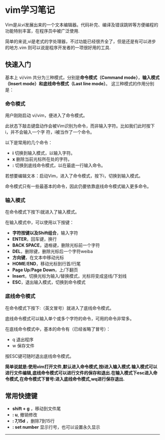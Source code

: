 # vim学习笔记

Vim是从vi发展出来的一个文本编辑器。代码补完、编译及错误跳转等方便编程的功能特别丰富，在程序员中被广泛使用.

简单的来说,vi是老式的字处理器，不过功能已经很齐全了，但是还是有可以进步的地方.vim 则可以说是程序开发者的一项很好用的工具.

## 快速入门

基本上 vi/vim 共分为三种模式，分别是**命令模式（Command mode）**，**输入模式（Insert mode）**和**底线命令模式（Last line mode）**。 这三种模式的作用分别是：

### 命令模式

用户刚刚启动 vi/vim，便进入了命令模式。

此状态下敲击键盘动作会被Vim识别为命令，而非输入字符。比如我们此时按下i，并不会输入一个字	符，i被当作了一个命令。

以下是常用的几个命令：

- **i** 切换到输入模式，以输入字符。
- **x** 删除当前光标所在处的字符。
- **:** 切换到底线命令模式，以在最底一行输入命令。

若想要编辑文本：启动Vim，进入了命令模式，按下i，切换到输入模式。

命令模式只有一些最基本的命令，因此仍要依靠底线命令模式输入更多命令。

### 输入模式

在命令模式下按下i就进入了输入模式。

在输入模式中，可以使用以下按键：

- **字符按键以及Shift组合**，输入字符
- **ENTER**，回车键，换行
- **BACK SPACE**，退格键，删除光标前一个字符
- **DEL**，删除键，删除光标后一个字符weiba
- **方向键**，在文本中移动光标
- **HOME**/**END**，移动光标到行首/行尾
- **Page Up**/**Page Down**，上/下翻页
- **Insert**，切换光标为输入/替换模式，光标将变成竖线/下划线
- **ESC**，退出输入模式，切换到命令模式

### 底线命令模式

在命令模式下按下:（英文冒号）就进入了底线命令模式。

底线命令模式可以输入单个或多个字符的命令，可用的命令非常多。

在底线命令模式中，基本的命令有（已经省略了冒号）：

- q 退出程序
- w 保存文件

按ESC键可随时退出底线命令模式。

**简单说就是:使用vim打开文件,默认进入命令模式,按i进入输入模式.输入模式可以进行文件编辑,底线命令模式可以进行文件的保存和退出.在输入模式下esc进入命令模式,在命令模式下冒号:进入底线命令模式,wq进行保存退出.**

##  常用快捷键

* **shift + g** ，移动到文件尾
* **: u**, 撤销修改
* **: 7,15d** ，删除7到15行
* **: set number** 显示行号，也可以设置永久显示

****